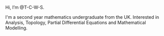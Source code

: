 Hi, I’m @T-C-W-S. 

I'm a second year mathematics undergraduate from the UK. Interested in Analysis, Topology, Partial Differential Equations and Mathematical Modelling.

<!---
T-C-W-S/T-C-W-S is a ✨ special ✨ repository because its `README.md` (this file) appears on your GitHub profile.
You can click the Preview link to take a look at your changes.
--->
